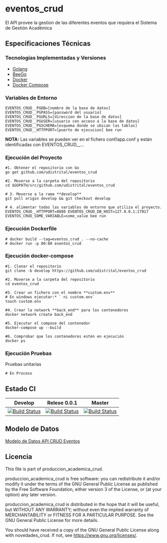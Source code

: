 # eventos_crud
El API provee la gestion de las diferentes eventos que requiera el Sistema de Gestión Académica


## Especificaciones Técnicas

### Tecnologías Implementadas y Versiones
* [Golang](https://github.com/udistrital/introduccion_oas/blob/master/instalacion_de_herramientas/golang.md)
* [BeeGo](https://github.com/udistrital/introduccion_oas/blob/master/instalacion_de_herramientas/beego.md)
* [Docker](https://docs.docker.com/engine/install/ubuntu/)
* [Docker Compose](https://docs.docker.com/compose/)

### Variables de Entorno
```shell
EVENTOS_CRUD__PGDB=[nombre de la base de datos]
EVENTOS_CRUD__PGPASS=[password del usuario]
EVENTOS_CRUD__PGURLS=[direccion de la base de datos]
EVENTOS_CRUD__PGUSER=[usuario con acceso a la base de datos]
EVENTOS_CRUD__PGSCHEMA=[esquema donde se ubican las tablas]
EVENTOS_CRUD__HTTPPORT=[puerto de ejecucion] bee run
```

**NOTA:** Las variables se pueden ver en el fichero conf/app.conf y están identificadas con EVENTOS_CRUD__...

### Ejecución del Proyecto
```shell
#1. Obtener el repositorio con Go
go get github.com/udistrital/eventos_crud

#2. Moverse a la carpeta del repositorio
cd $GOPATH/src/github.com/udistrital/eventos_crud

# 3. Moverse a la rama **develop**
git pull origin develop && git checkout develop

# 4. alimentar todas las variables de entorno que utiliza el proyecto.
EVENTOS_CRUD__HTTPPORT=8080 EVENTOS_CRUD_DB_HOST=127.0.0.1:27017 EVENTOS_CRUD_SOME_VARIABLE=some_value bee run
```

### Ejecución Dockerfile
```shell
# docker build --tag=eventos_crud . --no-cache
# docker run -p 80:80 eventos_crud
```

### Ejecución docker-compose
```shell
#1. Clonar el repositorio
git clone -b develop https://github.com/udistrital/eventos_crud

#2. Moverse a la carpeta del repositorio
cd eventos_crud

#3. Crear un fichero con el nombre **custom.env**
# En windows ejecutar:* ` ni custom.env`
touch custom.env

#4. Crear la network **back_end** para los contenedores
docker network create back_end

#5. Ejecutar el compose del contenedor
docker-compose up --build

#6. Comprobar que los contenedores estén en ejecución
docker ps
```

### Ejecución Pruebas

Pruebas unitarias
```shell
# En Proceso
```
## Estado CI

| Develop | Relese 0.0.1 | Master |
| -- | -- | -- |
| [![Build Status](https://hubci.portaloas.udistrital.edu.co/api/badges/udistrital/eventos_crud/status.svg?ref=refs/heads/develop)](https://hubci.portaloas.udistrital.edu.co/udistrital/eventos_crud) | [![Build Status](https://hubci.portaloas.udistrital.edu.co/api/badges/udistrital/eventos_crud/status.svg?ref=refs/heads/release/0.0.1)](https://hubci.portaloas.udistrital.edu.co/udistrital/eventos_crud) | [![Build Status](https://hubci.portaloas.udistrital.edu.co/api/badges/udistrital/eventos_crud/status.svg)](https://hubci.portaloas.udistrital.edu.co/udistrital/eventos_crud) |


## Modelo de Datos
[Modelo de Datos API CRUD Eventos](https://github.com/udistrital/eventos_crud/blob/dev/sql/modelo_eventos_sesiones.png)


## Licencia

This file is part of produccion_academica_crud.

produccion_academica_crud is free software: you can redistribute it and/or modify it under the terms of the GNU General Public License as published by the Free Software Foundation, either version 3 of the License, or (at your option) any later version.

produccion_academica_crud is distributed in the hope that it will be useful, but WITHOUT ANY WARRANTY; without even the implied warranty of MERCHANTABILITY or FITNESS FOR A PARTICULAR PURPOSE. See the GNU General Public License for more details.

You should have received a copy of the GNU General Public License along with novedades_crud. If not, see https://www.gnu.org/licenses/.
